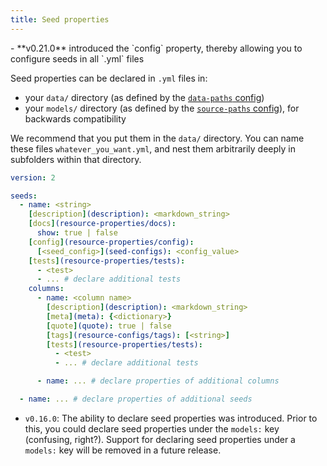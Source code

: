 ```yaml
---
title: Seed properties
---
```


<Changelog>
    - **v0.21.0** introduced the `config` property, thereby allowing you to configure seeds in all `.yml` files
</Changelog>

Seed properties can be declared in `.yml` files in:
- your `data/` directory (as defined by the [`data-paths` config](data-paths))
- your `models/` directory (as defined by the [`source-paths` config](source-paths)), for backwards compatibility

We recommend that you put them in the `data/` directory. You can name these files `whatever_you_want.yml`, and nest them arbitrarily deeply in subfolders within that directory.

<File name='data/<filename>.yml'>

```yml
version: 2

seeds:
  - name: <string>
    [description](description): <markdown_string>
    [docs](resource-properties/docs):
      show: true | false
    [config](resource-properties/config):
      [<seed_config>](seed-configs): <config_value>
    [tests](resource-properties/tests):
      - <test>
      - ... # declare additional tests
    columns:
      - name: <column name>
        [description](description): <markdown_string>
        [meta](meta): {<dictionary>}
        [quote](quote): true | false
        [tags](resource-configs/tags): [<string>]
        [tests](resource-properties/tests):
          - <test>
          - ... # declare additional tests

      - name: ... # declare properties of additional columns

  - name: ... # declare properties of additional seeds
```
</File>

<Changelog>

* `v0.16.0`: The ability to declare seed properties was introduced. Prior to this, you could declare seed properties under the `models:` key (confusing, right?). Support for declaring seed properties under a `models:` key will be removed in a future release.

</Changelog>
